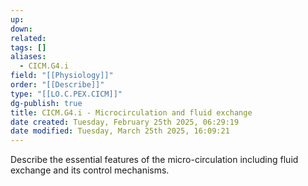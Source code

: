```yaml
---
up: 
down: 
related: 
tags: []
aliases:
  - CICM.G4.i
field: "[[Physiology]]"
order: "[[Describe]]"
type: "[[LO.C.PEX.CICM]]"
dg-publish: true
title: CICM.G4.i - Microcirculation and fluid exchange
date created: Tuesday, February 25th 2025, 06:29:19
date modified: Tuesday, March 25th 2025, 16:09:21
---
```


Describe the essential features of the micro-circulation including fluid exchange and its control mechanisms.
